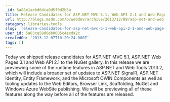 ```yaml
---
_id: 5a88e1aebd6dca0d5f0d2b5a
title: Release Candidates for ASP.NET MVC 5.1, Web API 2.1 and Web Page 3.1.
url: http://blogs.msdn.com/b/webdev/archive/2013/12/09/asp-net-and-web-tools-2013-2-preview-for-visual-studio-2013.aspx
category: libraries-tools
slug: 'release-candidates-for-asp-net-mvc-5-1-web-api-2-1-and-web-page-3-1'
user_id: 5a83ce59d6eb0005c4ecda2c
createdOn: '2013-12-07T10:20:24.000Z'
tags: []
---
```


Today we shipped release candidates for ASP.NET MVC 5.1, ASP.NET Web Pages 3.1 and Web API 2.1 to the NuGet gallery. In this release we are previewing some of the runtime features in ASP.NET and Web Tools 2013.2, which will include a broader set of updates to ASP.NET SignalR, ASP.NET Identity, Entity Framework, and the Microsoft OWIN Components as well as tooling updates to the Web Editors, Browser Link, Scaffolding, NuGet and Windows Azure WebSite publishing. We will be previewing all of these features along the way before all of the features are released.
